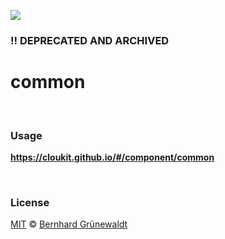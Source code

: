 [![](https://cloukit.github.io/assets/images/cloukit-banner-github.svg?v3)](https://cloukit.github.io/)

### :bangbang: DEPRECATED AND ARCHIVED

# common


&nbsp;

### Usage

**https://cloukit.github.io/#/component/common**


&nbsp;

### License

[MIT](https://github.com/cloukit/legal) © [Bernhard Grünewaldt](https://github.com/clouless)
